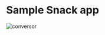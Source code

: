 # Sample Snack app


![conversor](https://user-images.githubusercontent.com/101153757/205688050-dde3d79e-0d80-43c5-8515-c59cb567faab.PNG)

